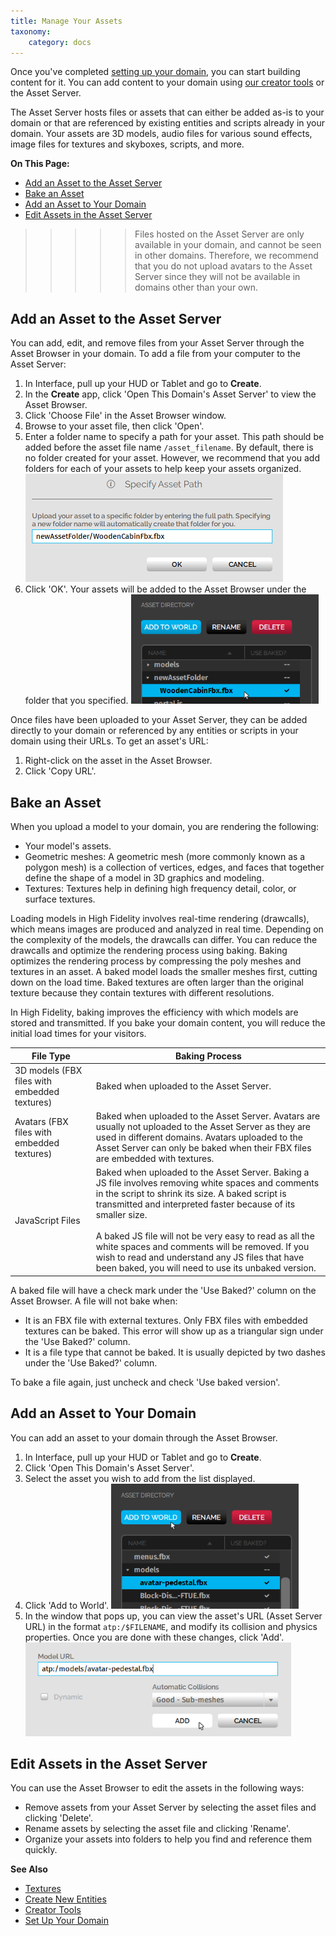 ```yaml
---
title: Manage Your Assets
taxonomy:
    category: docs
---
```


Once you've completed [setting up your domain](../your-domain), you can start building content for it. You can add content to your domain using [our creator tools](../../create/tools) or the Asset Server.

The Asset Server hosts files or assets that can either be added as-is to your domain or that are referenced by existing entities and scripts already in your domain. Your assets are 3D models, audio files for various sound effects, image files for textures and skyboxes, scripts, and more. 

**On This Page:**

+ [Add an Asset to the Asset Server](#add-an-asset-to-the-asset-server)
+ [Bake an Asset](#bake-an-asset)
+ [Add an Asset to Your Domain](#add-an-asset-to-your-domain)
+ [Edit Assets in the Asset Server](#edit-assets-in-the-asset-server)

>>>>>Files hosted on the Asset Server are only available in your domain, and cannot be seen in other domains. Therefore, we recommend that you do not upload avatars to the Asset Server since they will not be available in domains other than your own.

## Add an Asset to the Asset Server

You can add, edit, and remove files from your Asset Server through the Asset Browser in your domain. To add a file from your computer to the Asset Server:

1. In Interface, pull up your HUD or Tablet and go to **Create**. 
2. In the **Create** app, click 'Open This Domain's Asset Server' to view the Asset Browser.
3. Click 'Choose File' in the Asset Browser window. 
4. Browse to your asset file, then click 'Open'. 
5. Enter a folder name to specify a path for your asset. This path should be added before the asset file name `/asset_filename`. By default, there is no folder created for your asset. However, we recommend that you add folders for each of your assets to help keep your assets organized. ![](create-folder.png)
6. Click 'OK'. Your assets will be added to the Asset Browser under the folder that you specified. ![](added-asset.png)

Once files have been uploaded to your Asset Server, they can be added directly to your domain or referenced by any entities or scripts in your domain using their URLs. To get an asset's URL: 
1. Right-click on the asset in the Asset Browser. 
2. Click 'Copy URL'.

## Bake an Asset

When you upload a model to your domain, you are rendering the following: 

+ Your model's assets.
+ Geometric meshes: A geometric mesh (more commonly known as a polygon mesh) is a collection of vertices, edges, and faces that together define the shape of a model in 3D graphics and modeling.
+ Textures: Textures help in defining high frequency detail, color, or surface textures. 

Loading models in High Fidelity involves real-time rendering (drawcalls), which means images are produced and analyzed in real time. Depending on the complexity of the models, the drawcalls can differ. You can reduce the drawcalls and optimize the rendering process using baking. Baking optimizes the rendering process by compressing the poly meshes and textures in an asset. A baked model loads the smaller meshes first, cutting down on the load time. Baked textures are often larger than the original texture because they contain textures with different resolutions.

In High Fidelity, baking improves the efficiency with which models are stored and transmitted. If you bake your domain content, you will reduce the initial load times for your visitors.

| File Type                                    | Baking Process                                               |
| -------------------------------------------- | ------------------------------------------------------------ |
| 3D models (FBX files with embedded textures) | Baked when uploaded to the Asset Server.                     |
| Avatars (FBX files with embedded textures)   | Baked when uploaded to the Asset Server. Avatars are usually not uploaded to the Asset Server as they are used in different domains. Avatars uploaded to the Asset Server can only be baked when their FBX files are embedded with textures. |
| JavaScript Files                             | Baked when uploaded to the Asset Server. Baking a JS file involves removing white spaces and comments in the script to shrink its size. A baked script is transmitted and interpreted faster because of its smaller size.<br /><br />A baked JS file will not be very easy to read as all the white spaces and comments will be removed. If you wish to read and understand any JS files that have been baked, you will need to use its unbaked version. |



A baked file will have a check mark under the 'Use Baked?' column on the Asset Browser. A file will not bake when:

+ It is an FBX file with external textures. Only FBX files with embedded textures can be baked. This error will show up as a triangular sign under the 'Use Baked?' column.
+ It is a file type that cannot be baked. It is usually depicted by two dashes under the 'Use Baked?' column.

To bake a file again, just uncheck and check 'Use baked version'.

 ## Add an Asset to Your Domain

You can add an asset to your domain through the Asset Browser. 

1. In Interface, pull up your HUD or Tablet and go to **Create**.
2. Click 'Open This Domain's Asset Server'.
3. Select the asset you wish to add from the list displayed. 
4. Click 'Add to World'. ![](add-to-world.png)
5. In the window that pops up, you can view the asset's URL (Asset Server URL) in the format `atp:/$FILENAME`, and modify its collision and physics properties. Once you are done with these changes, click 'Add'. ![](add-edit-world.png)

## Edit Assets in the Asset Server

You can use the Asset Browser to edit the assets in the following ways:

+ Remove assets from your Asset Server by selecting the asset files and clicking 'Delete'.
+ Rename assets by selecting the asset file and clicking 'Rename'.
+ Organize your assets into folders to help you find and reference them quickly.

**See Also**

+ [Textures](../../create/3d-models/pbr-materials-guide#textures)
+ [Create New Entities](../../create/entities/create-entities)
+ [Creator Tools](../../create/tools)
+ [Set Up Your Domain](../your-domain)